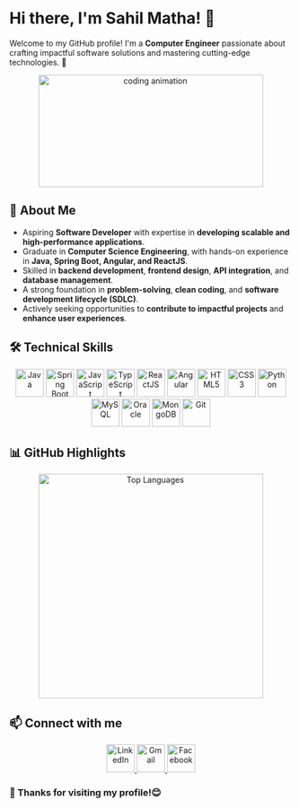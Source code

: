# Hi there, I'm Sahil Matha! 👋

Welcome to my GitHub profile! I'm a **Computer Engineer** passionate about crafting impactful software solutions and mastering cutting-edge technologies. 🚀  

<div align="center">
  <img src="https://media.giphy.com/media/L1R1tvI9svkIWwpVYr/giphy.gif" width="400" height="200" alt="coding animation">
</div>

## 🚀 About Me
- Aspiring **Software Developer** with expertise in **developing scalable and high-performance applications**.
- Graduate in **Computer Science Engineering**, with hands-on experience in **Java, Spring Boot, Angular, and ReactJS**.
- Skilled in **backend development**, **frontend design**, **API integration**, and **database management**.
- A strong foundation in **problem-solving**, **clean coding**, and **software development lifecycle (SDLC)**.
- Actively seeking opportunities to **contribute to impactful projects** and **enhance user experiences**.

## 🛠️ Technical Skills

<div align="center">
  <img src="https://cdn.jsdelivr.net/gh/devicons/devicon/icons/java/java-original.svg" title="Java" width="50" height="50"/>
  <img src="https://cdn.jsdelivr.net/gh/devicons/devicon/icons/spring/spring-original.svg" title="Spring Boot" width="50" height="50"/>
  <img src="https://cdn.jsdelivr.net/gh/devicons/devicon/icons/javascript/javascript-original.svg" title="JavaScript" width="50" height="50"/>
  <img src="https://cdn.jsdelivr.net/gh/devicons/devicon/icons/typescript/typescript-original.svg" title="TypeScript" width="50" height="50"/>
  <img src="https://cdn.jsdelivr.net/gh/devicons/devicon/icons/react/react-original.svg" title="ReactJS" width="50" height="50"/>
  <img src="https://cdn.jsdelivr.net/gh/devicons/devicon/icons/angularjs/angularjs-original.svg" title="Angular" width="50" height="50"/>
  <img src="https://cdn.jsdelivr.net/gh/devicons/devicon/icons/html5/html5-original.svg" title="HTML5" width="50" height="50"/>
  <img src="https://cdn.jsdelivr.net/gh/devicons/devicon/icons/css3/css3-original.svg" title="CSS3" width="50" height="50"/>
  <img src="https://cdn.jsdelivr.net/gh/devicons/devicon/icons/python/python-original.svg" title="Python" width="50" height="50"/>
  <img src="https://cdn.jsdelivr.net/gh/devicons/devicon/icons/mysql/mysql-original.svg" title="MySQL" width="50" height="50"/>
  <img src="https://cdn.jsdelivr.net/gh/devicons/devicon/icons/oracle/oracle-original.svg" title="Oracle" width="50" height="50"/>
  <img src="https://cdn.jsdelivr.net/gh/devicons/devicon/icons/mongodb/mongodb-original.svg" title="MongoDB" width="50" height="50"/>
  <img src="https://cdn.jsdelivr.net/gh/devicons/devicon/icons/git/git-original.svg" title="Git" width="50" height="50"/>
</div>

## 📊 GitHub Highlights

<p align="center">
  <img src="https://github-readme-stats.vercel.app/api/top-langs?username=sahilmatha19&show_icons=true&layout=compact&theme=dracula" alt="Top Languages" width="400">
<!--   <br><br>
  <img src="https://github-readme-stats.vercel.app/api?username=sahilmatha19&show_icons=true&theme=dracula" alt="GitHub Stats" width="400"> -->
</p>

## 📫 Connect with me 

<div align="center">
  <a href="https://linkedin.com/in/sahilmatha" target="_blank">
    <img src="https://cdn.jsdelivr.net/gh/devicons/devicon/icons/linkedin/linkedin-original.svg" title="LinkedIn" width="50" height="50"/>
  </a> 
  <a href="mailto:sahilmatha19@gmail.com">
    <img src="https://cdn.jsdelivr.net/gh/devicons/devicon/icons/google/google-original.svg" title="Gmail" width="50" height="50"/>
  </a> 
  <a href="https://www.facebook.com/sahil.matha.3" target="_blank">
    <img src="https://cdn.jsdelivr.net/gh/devicons/devicon/icons/facebook/facebook-original.svg" title="Facebook" width="50" height="50"/>
  </a>
</div>

### 🌟 Thanks for visiting my profile!😊
